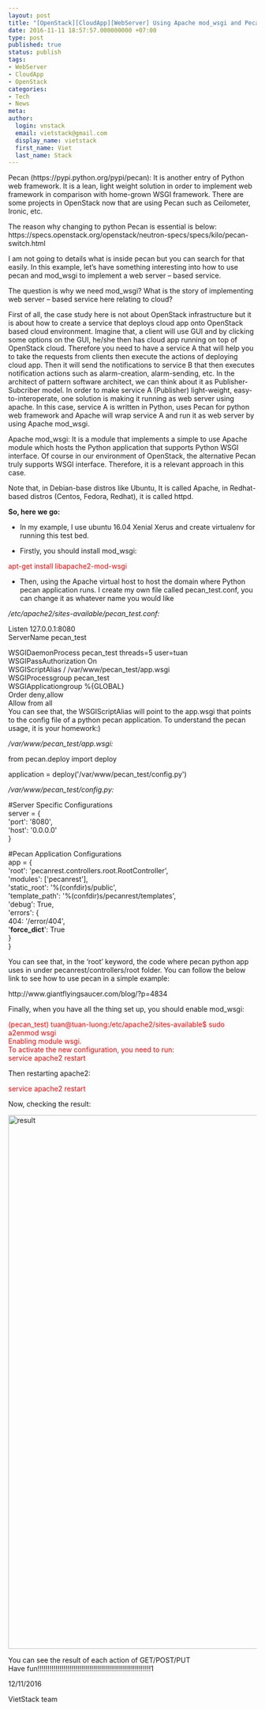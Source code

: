 ```yaml
---
layout: post
title: "[OpenStack][CloudApp][WebServer] Using Apache mod_wsgi and Pecan in Publisher-Subcriber"
date: 2016-11-11 18:57:57.000000000 +07:00
type: post
published: true
status: publish
tags:
- WebServer
- CloudApp
- OpenStack
categories:
- Tech
- News
meta:
author:
  login: vnstack
  email: vietstack@gmail.com
  display_name: vietstack
  first_name: Viet
  last_name: Stack
---
```

<p>Pecan (https://pypi.python.org/pypi/pecan): It is another entry of Python web framework. It is a lean, light weight solution in order to implement web framework in comparison with home-grown WSGI framework. There are some projects in OpenStack now that are using Pecan such as Ceilometer, Ironic, etc.</p>
<p>The reason why changing to python Pecan is essential is below:<br />
https://specs.openstack.org/openstack/neutron-specs/specs/kilo/pecan-switch.html</p>
<p>I am not going to details what is inside pecan but you can search for that easily. In this example, let’s have something interesting into how to use pecan and mod_wsgi to implement a web server – based service.</p>
<p>The question is why we need mod_wsgi? What is the story of implementing web server – based service here relating to cloud?</p>
<p>First of all, the case study here is not about OpenStack infrastructure but it is about how to create a service that deploys cloud app onto OpenStack based cloud environment. Imagine that, a client will use GUI and by clicking some options on the GUI, he/she then has cloud app running on top of OpenStack cloud. Therefore you need to have a service A that will help you to take the requests from clients then execute the actions of deploying cloud app. Then it will send the notifications to service B that then executes notification actions such as alarm-creation, alarm-sending, etc. In the architect of pattern software architect, we can think about it as Publisher-Subcriber model. In order to make service A (Publisher) light-weight, easy-to-interoperate, one solution is making it running as web server using apache. In this case, service A is written in Python, uses Pecan for python web framework and Apache will wrap service A and run it as web server by using Apache mod_wsgi.</p>
<p>Apache mod_wsgi: It is a module that implements a simple to use Apache module which hosts the Python application that supports Python WSGI interface. Of course in our environment of OpenStack, the alternative Pecan truly supports WSGI interface. Therefore, it is a relevant approach in this case.</p>
<p>Note that, in Debian-base distros like Ubuntu, It is called Apache, in Redhat-based distros (Centos, Fedora, Redhat), it is called httpd.</p>
<p><strong>So, here we go:</strong></p>
<ul>
<li>In my example, I use ubuntu 16.04 Xenial Xerus and create virtualenv for running this test bed.</li>
<li>
<p>Firstly, you should install mod_wsgi:</p>
</li>
</ul>
<p><span style="color:#ff0000;">apt-get install libapache2-mod-wsgi</span></p>
<ul>
<li>Then, using the Apache virtual host to host the domain where Python pecan application runs. I create my own file called pecan_test.conf, you can change it as whatever name you would like</li>
</ul>
<p><em>/etc/apache2/sites-available/pecan_test.conf: </em></p>
<p>Listen 127.0.0.1:8080<br />
ServerName pecan_test</p>
<p>WSGIDaemonProcess pecan_test threads=5 user=tuan<br />
WSGIPassAuthorization On<br />
WSGIScriptAlias / /var/www/pecan_test/app.wsgi<br />
WSGIProcessgroup pecan_test<br />
WSGIApplicationgroup %{GLOBAL}<br />
Order deny,allow<br />
Allow from all<br />
You can see that, the WSGIScriptAlias will point to the app.wsgi that points to the config file of a python pecan application. To understand the pecan usage, it is your homework:)</p>
<p><em>/var/www/pecan_test/app.wsgi:</em></p>
<p>from pecan.deploy import deploy</p>
<p>application = deploy('/var/www/pecan_test/config.py')</p>
<p><em>/var/www/pecan_test/config.py:</em></p>
<p>#Server Specific Configurations<br />
server = {<br />
'port': '8080',<br />
'host': '0.0.0.0'<br />
}</p>
<p>#Pecan Application Configurations<br />
app = {<br />
'root': 'pecanrest.controllers.root.RootController',<br />
'modules': ['pecanrest'],<br />
'static_root': '%(confdir)s/public',<br />
'template_path': '%(confdir)s/pecanrest/templates',<br />
'debug': True,<br />
'errors': {<br />
404: '/error/404',<br />
'<strong>force_dict</strong>': True<br />
}<br />
}</p>
<p>You can see that, in the ‘root’ keyword, the code where pecan python app uses in under pecanrest/controllers/root folder. You can follow the below link to see how to use pecan in a simple example:</p>
<p>http://www.giantflyingsaucer.com/blog/?p=4834</p>
<p>Finally, when you have all the thing set up, you should enable mod_wsgi:</p>
<p><span style="color:#ff0000;">(pecan_test) tuan@tuan-luong:/etc/apache2/sites-available$ sudo a2enmod wsgi</span><br />
<span style="color:#ff0000;"> Enabling module wsgi.</span><br />
<span style="color:#ff0000;"> To activate the new configuration, you need to run:</span><br />
<span style="color:#ff0000;"> service apache2 restart</span></p>
<p>Then restarting apache2:</p>
<p><span style="color:#ff0000;">service apache2 restart</span></p>
<p>Now, checking the result:</p>
<p><img class="alignnone size-full wp-image-1063" src="{{ site.baseurl }}/pictures/result.png" alt="result" width="1920" height="1080" /></p>
<p>You can see the result of each action of GET/POST/PUT<br />
Have fun!!!!!!!!!!!!!!!!!!!!!!!!!!!!!!!!!!!!!!!!!!!!!!!!!!!!!!!!!1</p>
<p>12/11/2016</p>
<p>VietStack team</p>
